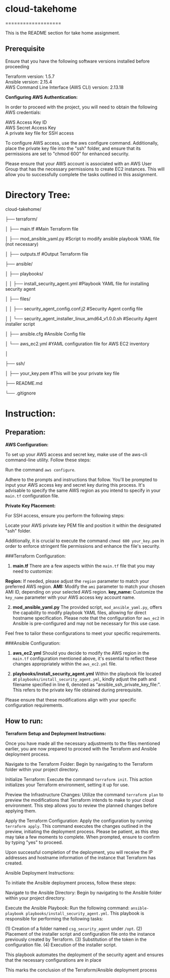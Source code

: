# cloud-takehome
===================

This is the README section for take home assignment.

## Prerequisite

Ensure that you have the following software versions installed before proceeding

Terraform version: 1.5.7  
Ansible version: 2.15.4  
AWS Command Line Interface (AWS CLI) version: 2.13.18  

**Configuring AWS Authentication:**

In order to proceed with the project, you will need to obtain the following AWS credentials:

AWS Access Key ID  
AWS Secret Access Key  
A private key file for SSH access  

To configure AWS access, use the aws configure command. Additionally, place the private key file into the "ssh" folder, and ensure that its permissions are set to "chmod 600" for enhanced security.

Please ensure that your AWS account is associated with an AWS User Group that has the necessary permissions to create EC2 instances. This will allow you to successfully complete the tasks outlined in this assignment.

# Directory Tree:

cloud-takehome/

├── terraform/

│   ├── main.tf #Main Terraform file

│   ├── mod_ansible_yaml.py #Script to modify ansible playbook YAML file (not necessary)

│   ├── outputs.tf #Output Terraform file

├── ansible/

│   ├── playbooks/

│   │   ├── install_security_agent.yml #Playbook YAML file for installing security agent

│   ├── files/

│   │   ├── security_agent_config.conf.j2 #Security Agent config file

│   │   └── security_agent_installer_linux_amd64_v1.0.0.sh #Security Agent installer script

│   ├── ansible.cfg #Ansible Config file

│   └── aws_ec2.yml #YAML configuration file for AWS EC2 inventory

│

├── ssh/

│   ├── your_key.pem #This will be your private key file

├── README.md

└── .gitignore


# Instruction:
## Preparation: 
**AWS Configuration:**

To set up your AWS access and secret key, make use of the aws-cli command-line utility. Follow these steps:

Run the command `aws configure`.

Adhere to the prompts and instructions that follow. You'll be prompted to input your AWS access key and secret key during this process. It's advisable to specify the same AWS region as you intend to specify in your `main.tf` configuration file.

**Private Key Placement:**

For SSH access, ensure you perform the following steps:

Locate your AWS private key PEM file and position it within the designated "ssh" folder.

Additionally, it is crucial to execute the command `chmod 600 your_key.pem` in order to enforce stringent file permissions and enhance the file's security.


###Terraform Configuration:

1. **main.tf**
There are a few aspects within the `main.tf` file that you may need to customize:

**Region:** If needed, please adjust the `region` parameter to match your preferred AWS region.
**AMI:** Modify the `ami` parameter to match your chosen AMI ID, depending on your selected AWS region.
**key_name:** Customize the `key_name` parameter with your AWS access key account name.

2. **mod_ansible_yaml.py**
The provided script, `mod_ansible_yaml.py`, offers the capability to modify playbook YAML files, allowing for direct hostname specification. Please note that the configuration for `aws_ec2` in Ansible is pre-configured and may not be necessary for this use case.

Feel free to tailor these configurations to meet your specific requirements.

###Ansible Configuration:

1. **aws_ec2.yml**
Should you decide to modify the AWS region in the `main.tf` configuration mentioned above, it's essential to reflect these changes appropriately within the `aws_ec2.yml` file.

2. **playbooks/install_security_agent.yml**
Within the playbook file located at `playbooks/install_security_agent.yml`, kindly adjust the path and filename specified in line 6, denoted as "ansible_ssh_private_key_file:". This refers to the private key file obtained during prerequisite.

Please ensure that these modifications align with your specific configuration requirements.

## How to run:
**Terraform Setup and Deployment Instructions:**

Once you have made all the necessary adjustments to the files mentioned earlier, you are now prepared to proceed with the Terraform and Ansible deployment process.

Navigate to the Terraform Folder:
Begin by navigating to the Terraform folder within your project directory.

Initialize Terraform:
Execute the command `terraform init`. This action initializes your Terraform environment, setting it up for use.

Preview the Infrastructure Changes:
Utilize the command `terraform plan` to preview the modifications that Terraform intends to make to your cloud environment. This step allows you to review the planned changes before applying them.

Apply the Terraform Configuration:
Apply the configuration by running `terraform apply`. This command executes the changes outlined in the preview, initiating the deployment process. Please be patient, as this step may take a few moments to complete. When prompted, ensure to confirm by typing "yes" to proceed.

Upon successful completion of the deployment, you will receive the IP addresses and hostname information of the instance that Terraform has created.

Ansible Deployment Instructions:

To initiate the Ansible deployment process, follow these steps:

Navigate to the Ansible Directory:
Begin by navigating to the Ansible folder within your project directory.

Execute the Ansible Playbook:
Run the following command: `ansible-playbook playbooks/install_security_agent.yml`. This playbook is responsible for performing the following tasks:

(1) Creation of a folder named `csg_security_agent` under `/opt`.
(2) Placement of the installer script and configuration file onto the instance previously created by Terraform.
(3) Substitution of the token in the configuration file.
(4) Execution of the installer script.

This playbook automates the deployment of the security agent and ensures that the necessary configurations are in place

This marks the conclusion of the Terraform/Ansible deployment process



